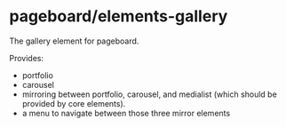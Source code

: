# pageboard/elements-gallery

The gallery element for pageboard.

Provides:
- portfolio
- carousel
- mirroring between portfolio, carousel, and medialist (which should be provided
  by core elements).
- a menu to navigate between those three mirror elements

